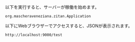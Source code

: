 以下を実行すると、サーバーが稼働を始めます。
```
org.mascheraveneziana.zitan.Application
```

以下にWebブラウザーでアクセスすると、JSONが表示されます。
```
http://localhost:9000/test
```
